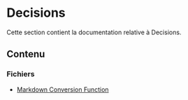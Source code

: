 # Decisions

Cette section contient la documentation relative à Decisions.

## Contenu


### Fichiers

- [Markdown Conversion Function](./markdown_conversion_function.md)
